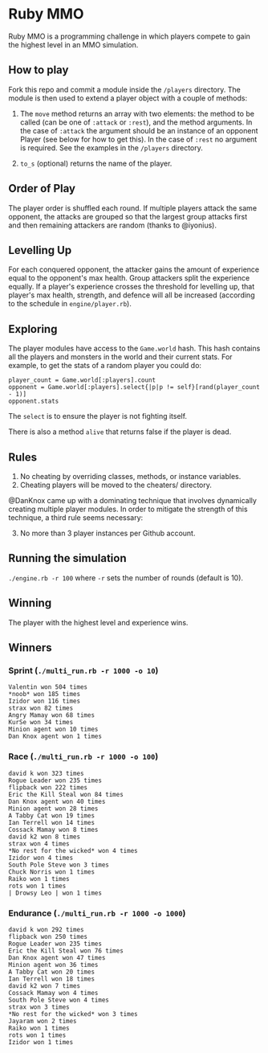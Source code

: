 Ruby MMO
========

Ruby MMO is a programming challenge in which players compete to gain the highest level in an MMO simulation.

How to play
-----------

Fork this repo and commit a module inside the `/players` directory. The module is then used to extend a player object with a couple of methods:

1. The `move` method returns an array with two elements: the method to be called (can be one of `:attack` or `:rest`), and the method arguments. In the case of `:attack` the argument should be an instance of an opponent Player (see below for how to get this). In the case of `:rest` no argument is required. See the examples in the `/players` directory.

2. `to_s` (optional) returns the name of the player.

Order of Play
-------------

The player order is shuffled each round. If multiple players attack the same opponent, the attacks are grouped so that the largest group attacks first and then remaining attackers are random (thanks to @iyonius).

Levelling Up
------------

For each conquered opponent, the attacker gains the amount of experience equal to the opponent's max health. Group attackers split the experience equally. If a player's experience crosses the threshold for levelling up, that player's max health, strength, and defence will all be increased (according to the schedule in `engine/player.rb`).

Exploring
---------

The player modules have access to the `Game.world` hash. This hash contains all the players and monsters in the world and their current stats. For example, to get the stats of a random player you could do:

    player_count = Game.world[:players].count
    opponent = Game.world[:players].select{|p|p != self}[rand(player_count - 1)]
    opponent.stats

The `select` is to ensure the player is not fighting itself.

There is also a method `alive` that returns false if the player is dead.

Rules
-----

1. No cheating by overriding classes, methods, or instance variables.
2. Cheating players will be moved to the cheaters/ directory.

@DanKnox came up with a dominating technique that involves dynamically creating multiple player modules. In order to mitigate the strength of this technique, a third rule seems necessary:

3. No more than 3 player instances per Github account.

Running the simulation
----------------------

`./engine.rb -r 100` where `-r` sets the number of rounds (default is 10).

Winning
-------

The player with the highest level and experience wins. 

Winners
-------

### Sprint (`./multi_run.rb -r 1000 -o 10`)

    Valentin won 504 times
    *noob* won 185 times
    Izidor won 116 times
    strax won 82 times
    Angry Mamay won 68 times
    KurSe won 34 times
    Minion agent won 10 times
    Dan Knox agent won 1 times

### Race (`./multi_run.rb -r 1000 -o 100`)

    david k won 323 times
    Rogue Leader won 235 times
    flipback won 222 times
    Eric the Kill Steal won 84 times
    Dan Knox agent won 40 times
    Minion agent won 28 times
    A Tabby Cat won 19 times
    Ian Terrell won 14 times
    Cossack Mamay won 8 times
    david k2 won 8 times
    strax won 4 times
    *No rest for the wicked* won 4 times
    Izidor won 4 times
    South Pole Steve won 3 times
    Chuck Norris won 1 times
    Raiko won 1 times
    rots won 1 times
    | Drowsy Leo | won 1 times

### Endurance (`./multi_run.rb -r 1000 -o 1000`)

    david k won 292 times
    flipback won 250 times
    Rogue Leader won 235 times
    Eric the Kill Steal won 76 times
    Dan Knox agent won 47 times
    Minion agent won 36 times
    A Tabby Cat won 20 times
    Ian Terrell won 18 times
    david k2 won 7 times
    Cossack Mamay won 4 times
    South Pole Steve won 4 times
    strax won 3 times
    *No rest for the wicked* won 3 times
    Jayaram won 2 times
    Raiko won 1 times
    rots won 1 times
    Izidor won 1 times
